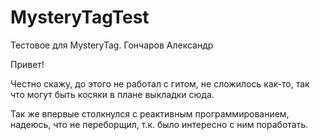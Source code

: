 # MysteryTagTest
Тестовое для MysteryTag. Гончаров Александр

Привет!

Честно скажу, до этого не работал с гитом, не сложилось как-то, так что могут быть косяки в плане выкладки сюда.

Так же впервые столкнулся с реактивным программированием, надеюсь, что не переборщил, т.к. было интересно с ним поработать.
